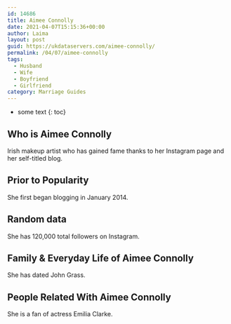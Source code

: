 ```yaml
---
id: 14686
title: Aimee Connolly
date: 2021-04-07T15:15:36+00:00
author: Laima
layout: post
guid: https://ukdataservers.com/aimee-connolly/
permalink: /04/07/aimee-connolly
tags:
  - Husband
  - Wife
  - Boyfriend
  - Girlfriend
category: Marriage Guides
---
```


* some text
{: toc}


## Who is Aimee Connolly
                  
                  
                  
Irish makeup artist who has gained fame thanks to her Instagram page and her self-titled blog.
                  
              
            
              
            
                
                
                
## Prior to Popularity
                  
                  
                  
She first began blogging in January 2014.
                  
              
            
              
            
                
                
                
## Random data
                  
                  
                  
She has 120,000 total followers on Instagram.
                  
              
            
              
            
                
                
                
## Family & Everyday Life of Aimee Connolly
                  
                  
                  
She has dated John Grass.
                  
              
            
              
            
                
                
                
## People Related With Aimee Connolly
                  
                  
                  
She is a fan of actress Emilia Clarke.
                  
              
            
              
            
                
              
            
              
              
            
            
              
            
          
          
          